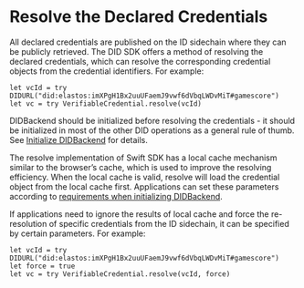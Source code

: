 # Resolve the Declared Credentials

All declared credentials are published on the ID sidechain where they can be publicly retrieved. The DID SDK offers a method of resolving the declared credentials, which can resolve the corresponding credential objects from the credential identifiers. For example:

```
let vcId = try DIDURL("did:elastos:imXPgH1Bx2uuUFaemJ9vwf6dVbqLWDvMiT#gamescore")
let vc = try VerifiableCredential.resolve(vcId)
```

DIDBackend should be initialized before resolving the credentials - it should be initialized in most of the other DID operations as a general rule of thumb. See [Initialize DIDBackend](../didbackend/) for details.

The resolve implementation of Swift SDK has a local cache mechanism similar to the browser’s cache, which is used to improve the resolving efficiency. When the local cache is valid, resolve will load the credential object from the local cache first. Applications can set these parameters according to [requirements when initializing DIDBackend](../didbackend/#didbackend-cache).

If applications need to ignore the results of local cache and force the re-resolution of specific credentials from the ID sidechain, it can be specified by certain parameters. For example:

```
let vcId = try DIDURL("did:elastos:imXPgH1Bx2uuUFaemJ9vwf6dVbqLWDvMiT#gamescore")
let force = true
let vc = try VerifiableCredential.resolve(vcId, force)
```
